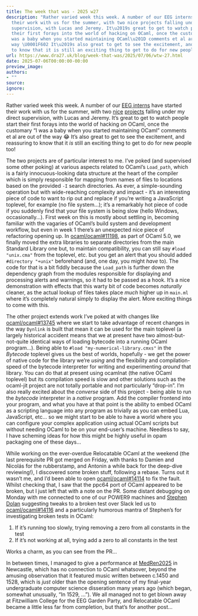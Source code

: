 ```yaml
---
title: The week that was - 2025 w27
description: "Rather varied week this week. A number of our EEG interns have started
  their work with us for the summer, with two nice projects falling under my direct
  supervision, with Lucas and Jeremy. It\u2019s great to get to watch people start
  their first forays into the world of hacking on OCaml, once the customary \u201CI
  was a baby when you started maintaining OCaml\u201D comments et al are out of the
  way \U0001F602 It\u2019s also great to get to see the excitement, and reassuring
  to know that it is still an exciting thing to get to do for new people too!"
url: https://www.dra27.uk/blog/week-that-was/2025/07/06/wtw-27.html
date: 2025-07-06T00:00:00-00:00
preview_image:
authors:
- ""
source:
ignore:
---
```


<p>Rather varied week this week. A number of our <a href="https://anil.recoil.org/notes/eeg-interns-2025">EEG interns</a>
have started their work with us for the summer, with two <a href="https://anil.recoil.org/ideas/effects-scheduling-ocaml-compiler">nice</a>
<a href="https://anil.recoil.org/ideas/ocaml-bytecode-native-ffi">projects</a> falling
under my direct supervision, with Lucas and Jeremy. It’s great to get to watch
people start their first forays into the world of hacking <em>on</em> OCaml, once the
customary “I was a baby when you started maintaining OCaml” comments et al are
out of the way 😂 It’s also great to get to see the excitement, and reassuring
to know that it <em>is</em> still an exciting thing to get to do for new people too!</p>

<p>The two projects are of particular interest to me. I’ve poked (and supervised
some other poking) at various aspects related to OCaml’s <code class="language-plaintext highlighter-rouge">Load_path</code>, which is a
fairly innocuous-looking data structure at the heart of the compiler which is
simply responsible for mapping from names of files to locations based on the
provided <code class="language-plaintext highlighter-rouge">-I</code> search directories. As ever, a simple-sounding operation but with
wide-reaching complexity and impact - it’s an interesting piece of code to want
to rip out and replace if you’re writing a JavaScript toplevel, for example (no
file system…); it’s a remarkably hot piece of code if you suddenly find that
your file system is being slow (hello Windows, occasionally…). First week on
this is mostly about settling in, becoming familiar with the vagaries of OCaml’s
build system and development workflow, but even in week 1 there’s an unexpected
nice piece of refactoring opening up. In <a href="https://github.com/ocaml/ocaml/pull/11198">ocaml/ocaml#11198</a>,
as part of OCaml 5.0, we finally moved the extra libraries to separate
directories from the main Standard Library one but, to maintain compatibility,
you can still say <code class="language-plaintext highlighter-rouge">#load "unix.cma"</code> from the toplevel, etc. but you get an
alert that you should added <code class="language-plaintext highlighter-rouge">#directory "+unix"</code> beforehand (and, one day, you
might <em>have</em> to). The code for that is a bit fiddly because the <code class="language-plaintext highlighter-rouge">Load_path</code> is
further down the dependency graph from the modules responsible for displaying
and processing alerts and warnings, so it had to be passed as a hook. It’s a
nice demonstration with effects that this warty bit of code becomes <em>naturally</em>
cleaner, as the actual lookup of files takes place <em>much</em> higher up in <code class="language-plaintext highlighter-rouge">main.ml</code>
where it’s completely natural simply to display the alert. More exciting things
to come with this.</p>

<p>The other project extends work I’ve poked at with changes like <a href="https://github.com/ocaml/ocaml/pull/13745">ocaml/ocaml#13745</a>
where we start to take advantage of recent changes in the way <code class="language-plaintext highlighter-rouge">Dynlink</code> is built
that mean it can be used for the main toplevel (a largely historical accident
means that we at present have two almost-but-not-quite identical ways of loading
bytecode into a running OCaml program…). Being able to
<code class="language-plaintext highlighter-rouge">#load "my-numerical-library.cmxs"</code> in the <em>Bytecode</em> toplevel gives us the best
of worlds, hopefully - we get the power of native code for the library we’re
<em>using</em> and the flexibility and compilation-speed of the bytecode interpreter
for writing and experimenting <em>around</em> that library. You can do that at present
using ocamlnat (the native OCaml toplevel) but its compilation speed is slow and
other solutions such as the ocaml-jit project are not totally portable and not
particularly “drop-in”. I’m also really excited about the <em>converse</em> side of
this project - being able to run the <em>bytecode</em> interpreter in a <em>native</em>
program. Add the compiler frontend into your program, and what you have at that
point is the ability to embed OCaml as a scripting language into any program as
trivially as you can embed Lua, JavaScript, etc… so we might start to be able
to have a world where you can configure your complex application using actual
OCaml scripts but without needing OCaml to be on your end-user’s machine.
Needless to say, I have scheming ideas for how this might be highly useful in
opam packaging one of these days…</p>

<p>While working on the ever-overdue Relocatable OCaml at the weekend (the last
prerequisite PR got merged on Friday, with thanks to Damien and Nicolás for the
rubberstamp, and Antonin a while back for the deep-dive reviewing!), I
discovered some broken stuff, following a rebase. Turns out it wasn’t me, and
I’d been able to open <a href="https://github.com/ocaml/ocaml/pull/14114%5D">ocaml/ocaml#14114</a>
to fix the fault. Whilst checking that, I saw that the ppc64 port of OCaml
appeared to be broken, but I just left that with a note on the PR. Some distant
debugging on Monday with me connected to one of our POWER9 machines and
<a href="https://github.com/stedolan">Stephen Dolan</a> suggesting tweaks to a broken test
over Slack led us to <a href="https://github.com/ocaml/ocaml/pull/14116">ocaml/ocaml#14116</a>
and a particularly humorous mantra of Stephen’s for investigating broken tests
in OCaml:</p>
<ol>
  <li>If it’s running too slowly, trying removing a zero from all constants in the
test</li>
  <li>If it’s not working at all, trying add a zero to all constants in the test</li>
</ol>

<p>Works a charm, as you can see from the PR…</p>

<p>In between times, I managed to give a performance at <a href="https://www.medren2025.co.uk/concerts">MedRen2025</a>
in Newcastle, which has no connection to OCaml whatsover, beyond the amusing
observation that it featured music written between c.1450 and 1528, which is
<em>just</em> older than the opening sentence of my final-year undergraduate computer
science disseration many years ago (which began, somewhat unusually,
“In 1529, …”). We all managed not to get blown away at Fitzwilliam College for
the EEG Garden Party, and Relocatable OCaml became a little less far from
completion, but that’s for another post…</p>
